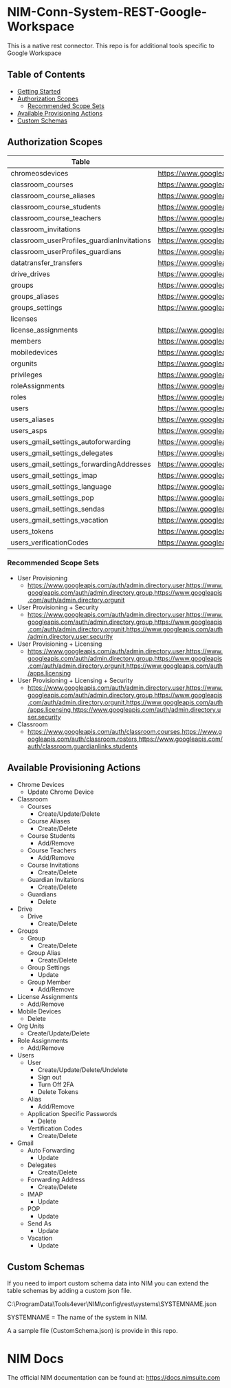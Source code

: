 # NIM-Conn-System-REST-Google-Workspace


This is a native rest connector. This repo is for additional tools specific to Google Workspace

## Table of Contents
* [Getting Started](#getting-started)
* [Authorization Scopes](#authorization-scopes)  
    * [Recommended Scope Sets](#recommended-scope-sets)  
* [Available Provisioning Actions](#available-provisioning-actions)
* [Custom Schemas](#custom-schemas)

## Authorization Scopes
|Table                                     |Scopes                                                          |
|------------------------------------------|----------------------------------------------------------------|
|chromeosdevices                           |https://www.googleapis.com/auth/admin.directory.device.chromeos |
|classroom_courses                         |https://www.googleapis.com/auth/classroom.courses               |
|classroom_course_aliases                  |https://www.googleapis.com/auth/classroom.courses               |
|classroom_course_students                 |https://www.googleapis.com/auth/classroom.rosters               |
|classroom_course_teachers                 |https://www.googleapis.com/auth/classroom.rosters               |
|classroom_invitations                     |https://www.googleapis.com/auth/classroom.rosters               |
|classroom_userProfiles_guardianInvitations|https://www.googleapis.com/auth/classroom.guardianlinks.students|
|classroom_userProfiles_guardians          |https://www.googleapis.com/auth/classroom.guardianlinks.students|
|datatransfer_transfers                    |https://www.googleapis.com/auth/admin.datatransfer              |
|drive_drives                              |https://www.googleapis.com/auth/drive                           |
|groups                                    |https://www.googleapis.com/auth/admin.directory.group           |
|groups_aliases                            |https://www.googleapis.com/auth/admin.directory.group           |
|groups_settings                           |https://www.googleapis.com/auth/apps.groups.settings            |
|licenses                                  |                                                                |
|license_assignments                       |https://www.googleapis.com/auth/apps.licensing                  |
|members                                   |https://www.googleapis.com/auth/admin.directory.group           |
|mobiledevices                             |https://www.googleapis.com/auth/admin.directory.device.mobile   |
|orgunits                                  |https://www.googleapis.com/auth/admin.directory.orgunit         |
|privileges                                |https://www.googleapis.com/auth/admin.directory.rolemanagement  |
|roleAssignments                           |https://www.googleapis.com/auth/admin.directory.rolemanagement  |
|roles                                     |https://www.googleapis.com/auth/admin.directory.rolemanagement  |
|users                                     |https://www.googleapis.com/auth/admin.directory.user            |
|users_aliases                             |https://www.googleapis.com/auth/admin.directory.user            |
|users_asps                                |https://www.googleapis.com/auth/admin.directory.user.security   |
|users_gmail_settings_autoforwarding       |https://www.googleapis.com/auth/gmail.settings.basic,https://www.googleapis.com/auth/gmail.settings.sharing             |
|users_gmail_settings_delegates            |https://www.googleapis.com/auth/gmail.settings.basic,https://www.googleapis.com/auth/gmail.settings.sharing             |
|users_gmail_settings_forwardingAddresses  |https://www.googleapis.com/auth/gmail.settings.basic,https://www.googleapis.com/auth/gmail.settings.sharing             |
|users_gmail_settings_imap                 |https://www.googleapis.com/auth/gmail.settings.basic            |
|users_gmail_settings_language             |https://www.googleapis.com/auth/gmail.settings.basic            |
|users_gmail_settings_pop                  |https://www.googleapis.com/auth/gmail.settings.basic            |
|users_gmail_settings_sendas               |https://www.googleapis.com/auth/gmail.settings.basic            |
|users_gmail_settings_vacation             |https://www.googleapis.com/auth/gmail.settings.basic            |
|users_tokens                              |https://www.googleapis.com/auth/admin.directory.user.security   |
|users_verificationCodes                   |https://www.googleapis.com/auth/admin.directory.user.security   |

### Recommended Scope Sets
* User Provisioning
    * https://www.googleapis.com/auth/admin.directory.user,https://www.googleapis.com/auth/admin.directory.group,https://www.googleapis.com/auth/admin.directory.orgunit
* User Provisioning + Security 
    * https://www.googleapis.com/auth/admin.directory.user,https://www.googleapis.com/auth/admin.directory.group,https://www.googleapis.com/auth/admin.directory.orgunit,https://www.googleapis.com/auth/admin.directory.user.security
* User Provisioning + Licensing
    * https://www.googleapis.com/auth/admin.directory.user,https://www.googleapis.com/auth/admin.directory.group,https://www.googleapis.com/auth/admin.directory.orgunit,https://www.googleapis.com/auth/apps.licensing
* User Provisioning + Licensing + Security
    *  https://www.googleapis.com/auth/admin.directory.user,https://www.googleapis.com/auth/admin.directory.group,https://www.googleapis.com/auth/admin.directory.orgunit,https://www.googleapis.com/auth/apps.licensing,https://www.googleapis.com/auth/admin.directory.user.security
* Classroom
    * https://www.googleapis.com/auth/classroom.courses,https://www.googleapis.com/auth/classroom.rosters,https://www.googleapis.com/auth/classroom.guardianlinks.students
    

## Available Provisioning Actions
* Chrome Devices
    * Update Chrome Device
* Classroom
    * Courses
        * Create/Update/Delete
    * Course Aliases
        * Create/Delete
    * Course Students
        * Add/Remove
    * Course Teachers
        * Add/Remove
    * Course Invitations
        * Create/Delete
    * Guardian Invitations
        * Create/Delete
    * Guardians
        * Delete
* Drive
    * Drive
        * Create/Delete
* Groups
    * Group
        * Create/Delete
    * Group Alias
        * Create/Delete
    * Group Settings
        * Update
    * Group Member
        * Add/Remove
* License Assignments
    * Add/Remove
* Mobile Devices
    * Delete
* Org Units
    * Create/Update/Delete
* Role Assignments
    * Add/Remove
* Users
    * User
        * Create/Update/Delete/Undelete
        * Sign out
        * Turn Off 2FA
        * Delete Tokens
    * Alias
        * Add/Remove
    * Application Specific Passwords
        * Delete
    * Vertification Codes
        * Create/Delete
* Gmail
    * Auto Forwarding
        * Update
    * Delegates
        * Create/Delete
    * Forwarding Address
        * Create/Delete
    * IMAP
        * Update
    * POP
        * Update
    * Send As
        * Update
    * Vacation
        * Update


## Custom Schemas
If you need to import custom schema data into NIM you can extend the table schemas by adding a custom json file. 

C:\ProgramData\Tools4ever\NIM\config\rest\systems\SYSTEMNAME.json

SYSTEMNAME = The name of the system in NIM.

A a sample file (CustomSchema.json) is provide in this repo.


# NIM Docs
The official NIM documentation can be found at: https://docs.nimsuite.com
